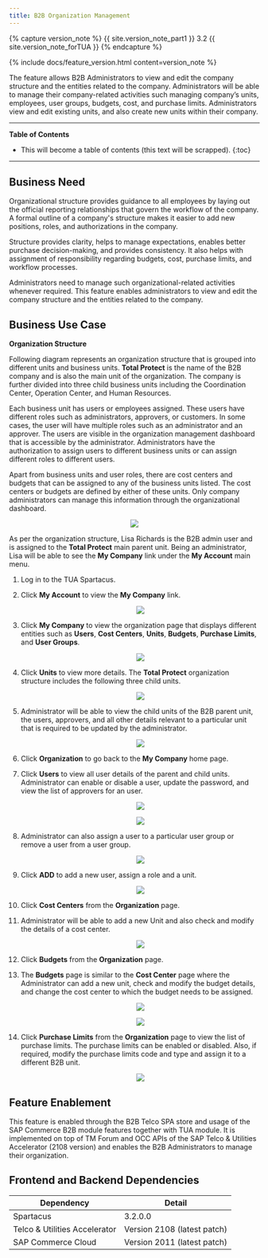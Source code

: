 ```yaml
---
title: B2B Organization Management
---
```


{% capture version_note %}
{{ site.version_note_part1 }} 3.2 {{ site.version_note_forTUA }}
{% endcapture %}

{% include docs/feature_version.html content=version_note %}

The feature allows B2B Administrators to view and edit the company structure and the entities related to the company. Administrators will be able to manage their company-related activities such managing company’s units, employees, user groups, budgets, cost, and purchase limits. Administrators view and edit existing units, and also create new units within their company. 

***

**Table of Contents**

- This will become a table of contents (this text will be scrapped).
{:toc}

***

## Business Need

Organizational structure provides guidance to all employees by laying out the official reporting relationships that govern the workflow of the company.  A formal outline of a company's structure makes it easier to add new positions, roles, and authorizations in the company.

Structure provides clarity, helps to manage expectations, enables better purchase decision-making, and provides consistency.  It also helps with assignment of responsibility regarding budgets, cost, purchase limits, and workflow processes.

Administrators need to manage such organizational-related activities whenever required. This feature enables administrators to view and edit the company structure and the entities related to the company. 

## Business Use Case

**Organization Structure**

Following diagram represents an organization structure that is grouped into different units and business units. **Total Protect** is the name of the B2B company and is also the main unit of the organization. The company is further divided into three child business units including the Coordination Center, Operation Center, and Human Resources.

Each business unit has users or employees assigned. These users have different roles such as administrators, approvers, or customers. In some cases, the user will have multiple roles such as an administrator and an approver. The users are visible in the organization management dashboard that is accessible by the administrator. Administrators have the authorization to assign users to different business units or can assign different roles to different users.

Apart from business units and user roles, there are cost centers and budgets that can be assigned to any of the business units listed. The cost centers or budgets are defined by either of these units. Only company administrators can manage this information through the organizational dashboard. 

   <p align="center"><img src="{{ site.baseurl }}/assets/images/telco/organization-structure.png"></p>

As per the organization structure, Lisa Richards is the B2B admin user and is assigned to the **Total Protect** main parent unit. Being an administrator, Lisa will be able to see the **My Company** link under the **My Account** main menu. 

1. Log in to the TUA Spartacus. 

1. Click **My Account** to view the **My Company** link.

   <p align="center"><img src="{{ site.baseurl }}/assets/images/telco/my-company-submenu1.png"></p>

1. Click **My Company** to view the organization page that displays different entities such as **Users**, **Cost Centers**, **Units**, **Budgets**, **Purchase Limits**, and **User Groups**.

   <p align="center"><img src="{{ site.baseurl }}/assets/images/telco/my-company-homepage.png"></p>

1. Click **Units** to view more details. The **Total Protect** organization structure includes the following three child units.

   <p align="center"><img src="{{ site.baseurl }}/assets/images/telco/total-protect-child-units.png"></p>

1. Administrator will be able to view the child units of the B2B parent unit, the users, approvers, and all other details relevant to a particular unit that is required to be updated by the administrator.

   <p align="center"><img src="{{ site.baseurl }}/assets/images/telco/total-protect-units-users-approvers.png"></p>

1. Click **Organization** to go back to the **My Company** home page.

1. Click **Users** to view all user details of the parent and child units. Administrator can enable or disable a user, update the password, and view the list of approvers for an user. 

   <p align="center"><img src="{{ site.baseurl }}/assets/images/telco/users-list.png"></p>

   <p align="center"><img src="{{ site.baseurl }}/assets/images/telco/users-list-details.png"></p>

1. Administrator can also assign a user to a particular user group or remove a user from a user group.

   <p align="center"><img src="{{ site.baseurl }}/assets/images/telco/assign-unsassign-usergroup.png"></p>

1. Click **ADD** to add a new user, assign a role and a unit.

   <p align="center"><img src="{{ site.baseurl }}/assets/images/telco/add-assign-role-unit-to-user.png"></p>

1. Click **Cost Centers** from the **Organization** page.

1. Administrator will be able to add a new Unit and also check and modify the details of a cost center.

   <p align="center"><img src="{{ site.baseurl }}/assets/images/telco/cost-center-details.png"></p>

1. Click **Budgets** from the **Organization** page.

1. The **Budgets** page is similar to the **Cost Center** page where the Administrator can add a new unit, check and modify the budget details, and change the cost center to which the budget needs to be assigned.

   <p align="center"><img src="{{ site.baseurl }}/assets/images/telco/budgets-page.png"></p>

   <p align="center"><img src="{{ site.baseurl }}/assets/images/telco/budget-page-cost-center-details.png"></p>

1. Click **Purchase Limits** from the **Organization** page to view the list of purchase limits. The purchase limits can be enabled or disabled. Also, if required, modify the purchase limits code and type and assign it to a different B2B unit.

   <p align="center"><img src="{{ site.baseurl }}/assets/images/telco/purchase-limits.png"></p>

## Feature Enablement

This feature is enabled through the B2B Telco SPA store and usage of the SAP Commerce B2B module features together with TUA module. It is implemented on top of TM Forum and OCC APIs of the SAP Telco & Utilities Accelerator (2108 version) and enables the B2B Administrators to manage their organization.

## Frontend and Backend Dependencies

| Dependency                                	| Detail                                                 	|
|--------------------------------------------	|--------------------------------------------------------	|
| Spartacus                                     	| 3.2.0.0                                          	|
| Telco & Utilities Accelerator	             	| Version 2108 (latest patch)            	|
| SAP Commerce Cloud 	| Version 2011 (latest patch) 	|



